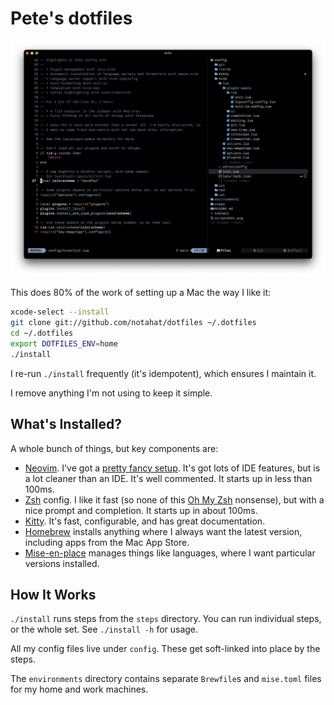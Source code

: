 # Pete's dotfiles

![Screenshot with my Kitty and Neovim config](screenshot.png)

This does 80% of the work of setting up a Mac the way I like it:

```sh
xcode-select --install
git clone git://github.com/notahat/dotfiles ~/.dotfiles
cd ~/.dotfiles
export DOTFILES_ENV=home
./install
```

I re-run `./install` frequently (it's idempotent), which ensures I maintain it.

I remove anything I'm not using to keep it simple.

## What's Installed?

A whole bunch of things, but key components are:

- [Neovim](https://neovim.io). I've got a [pretty fancy setup](config/nvim).
  It's got lots of IDE features, but is a lot cleaner than an IDE. It's well
  commented. It starts up in less than 100ms.
- [Zsh](https://zsh.org) config. I like it fast (so none of this [Oh My
  Zsh](https://ohmyz.sh) nonsense), but with a nice prompt and completion. It
  starts up in about 100ms.
- [Kitty](https://sw.kovidgoyal.net/kitty/). It's fast, configurable, and has
  great documentation.
- [Homebrew](https://brew.sh) installs anything where I always want the latest
  version, including apps from the Mac App Store.
- [Mise-en-place](https://mise.jdx.dev/) manages things like languages, where I
  want particular versions installed.

## How It Works

`./install` runs steps from the `steps` directory. You can run individual
steps, or the whole set. See `./install -h` for usage.

All my config files live under `config`. These get soft-linked into place by
the steps.

The `environments` directory contains separate `Brewfile`s and `mise.toml`
files for my home and work machines.
